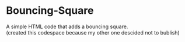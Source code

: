 <h1>Bouncing-Square</h1>
A simple HTML code that adds a bouncing square.<br>
(created this codespace because my other one descided not to bublish)
